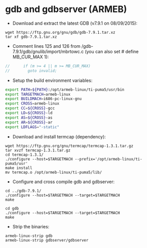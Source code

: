 gdb and gdbserver (ARMEB)
=========================

* Download and extract the latest GDB (v7.9.1 on 08/09/2015):

```
wget https://ftp.gnu.org/gnu/gdb/gdb-7.9.1.tar.xz
tar xf gdb-7.9.1.tar.xz
```

* Comment lines 125 and 126 from /gdb-7.9.1/gdb/gnulib/import/mbrtowc.c (you can also set # define MB_CUR_MAX 1):

```c
//      if (m >= 4 || m >= MB_CUR_MAX)
//        goto invalid;
```

* Setup the build environment variables:

```bash
export PATH=${PATH}:/opt/armeb-linux/ti-puma5/usr/bin
export TARGETMACH=armeb-linux
export BUILDMACH=i686-pc-linux-gnu
export CROSS=armeb-linux
export CC=${CROSS}-gcc
export LD=${CROSS}-ld
export AS=${CROSS}-as
export AR=${CROSS}-ar
export LDFLAGS="-static"
```

* Download and install termcap (dependency):

```
wget https://ftp.gnu.org/gnu/termcap/termcap-1.3.1.tar.gz
tar xvzf termcap-1.3.1.tar.gz
cd termcap-1.3.1/
./configure --host=$TARGETMACH --prefix='/opt/armeb-linux/ti-puma5/usr'
make install
mv termcap.o /opt/armeb-linux/ti-puma5/lib/
```

* Configure and cross compile gdb and gdbserver:

```
cd ../gdb-7.9.1/
./configure --host=$TARGETMACH --target=$TARGETMACH
make
```

```
cd gdb
./configure --host=$TARGETMACH --target=$TARGETMACH
make
```

* Strip the binaries:

```
armeb-linux-strip gdb
armeb-linux-strip gdbserver/gdbserver
```

